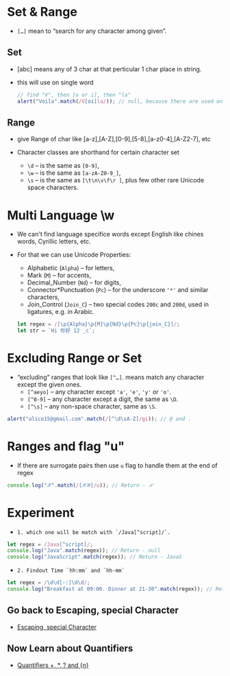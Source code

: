 # Set & Range

- `[…]` mean to “search for any character among given”.

## Set

- [abc] means any of 3 char at that perticular 1 char place in string.
- this will use on single word

  ```js
  // find "V", then [o or i], then "la"
  alert("Voila".match(/V[oi]la/)); // null, because there are used on 2 chars(o,i).
  ```

## Range

- give Range of char like [a-z],[A-Z],[0-9],[5-8],[a-z0-4],[A-Z2-7], etc

- Character classes are shorthand for certain character set

  - `\d` – is the same as `[0-9]`,
  - `\w` – is the same as `[a-zA-Z0-9_]`,
  - `\s` – is the same as `[\t\n\v\f\r ]`, plus few other rare Unicode space characters.

# Multi Language \w

- We can't find language specifice words except English like chines words, Cyrillic letters, etc.
- For that we can use Unicode Properties:

  - Alphabetic (`Alpha`) – for letters,
  - Mark (`M`) – for accents,
  - Decimal_Number (`Nd`) – for digits,
  - Connector*Punctuation (`Pc`) – for the underscore `'*'` and similar characters,
  - Join_Control (`Join_C`) – two special codes `200c` and `200d`, used in ligatures, e.g. in Arabic.

  ```js
  let regex = /[\p{Alpha}\p{M}\p{Nd}\p{Pc}\p{join_C}]/;
  let str = `Hi 你好 12 _c`;
  ```

# Excluding Range or Set

- “excluding” ranges that look like `[^…]`. means match any character except the given ones.
  - `[^aeyo]` – any character except `'a'`, `'e'`, `'y'` or `'o'`.
  - `[^0-9]` – any character except a digit, the same as `\D`.
  - `[^\s]` – any non-space character, same as `\S`.

```js
alert("alice15@gmail.com".match(/[^\d\sA-Z]/gi)); // @ and .
```

# Ranges and flag "u"

- If there are surrogate pairs then use `u` flag to handle them at the end of regex

```js
console.log("𝒳".match(/[𝒳𝒴]/u)); // Return - 𝒳
```

# Experiment

-     1. which one will be match with `/Java[^script]/`.

```js
let regex = /Java[^script]/;
console.log("Java".match(regex)); // Return - null
console.log("JavaScript".match(regex)); // Return - JavaS
```

-     2. Findout Time `hh:mm` and `hh-mm`

```js
let regex = /\d\d[-:]\d\d/;
console.log("Breakfast at 09:00. Dinner at 21-30".match(regex)); // Return - 09:00 , 21-30
```

## Go back to Escaping, special Character

- [Escaping, special Character](./06%20Escaping.md)

## Now Learn about Quantifiers

- [Quantifiers +, *, ? and {n}](./08%20Quentifiers.md)